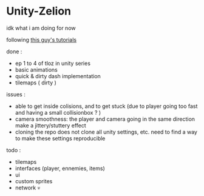 # Unity-Zelion
idk what i am doing for now

following [this guy's tutorials](https://www.youtube.com/@MisterTaftCreates/playlists)

done : 
- ep 1 to 4 of tloz in unity series
- basic animations
- quick & dirty dash implementation
- tilemaps ( dirty )

issues : 
- able to get inside colisions, and to get stuck (due to player going too fast and having a small collisionbox ? )
- camera smoothness: the player and camera going in the same direction make a jittery/stuttery effect
- cloning the repo does not clone all unity settings, etc. need to find a way to make these settings reproducible

todo : 
- tilemaps 
- interfaces (player, ennemies, items)
- ui 
- custom sprites
- network :skull:
